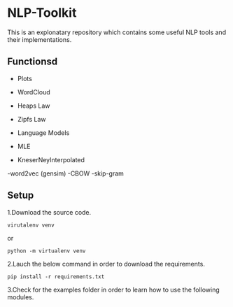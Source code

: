 # NLP-Toolkit
This is an explonatary repository which contains some useful NLP tools and their implementations.
 
## Functionsd
 - Plots
  - WordCloud
  - Heaps Law
  - Zipfs Law
  
 - Language Models
  - MLE
  - KneserNeyInterpolated
  
 -word2vec (gensim)
  -CBOW
  -skip-gram
  
## Setup
1.Download the source code.
 ```
 virutalenv venv
 ```
or
 ```
 python -m virtualenv venv
 ```

2.Lauch the below command in order to download the requirements.
 ```
 pip install -r requirements.txt
 ```
3.Check for the examples folder in order to learn how to use the following modules.


